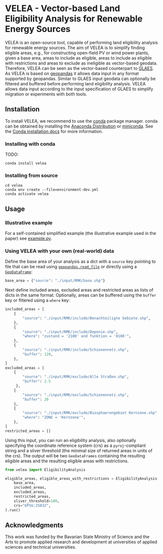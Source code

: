 # VELEA - Vector-based Land Eligibility Analysis for Renewable Energy Sources

VELEA is an open-source tool, capable of performing land eligibility analysis for renewable energy sources.
The aim of VELEA is to simplify finding eligible areas, e.g., for constructing open-field PV or wind power plants, given
a base area, areas to include as eligible, areas to include as eligible with restrictions and areas to exclude as 
ineligible as vector-based geodata.
Therefore, VELEA can be seen as the vector-based counterpart to [GLAES](https://github.com/FZJ-IEK3-VSA/glaes).
As VELEA is based on [geopandas](https://github.com/geopandas/geopandas) it allows data input in any format supported by
geopandas.
Similar to GLAES input geodata can optionally be filtered and buffered before performing land eligibility analysis.
VELEA allows data input according to the input specification of GLAES to simplify migration or experiments with both 
tools.

## Installation

To install VELEA, we recommend to use the [conda](https://docs.conda.io/en/latest/) package manager. conda can be 
obtained by installing the [Anaconda Distribution](https://www.anaconda.com/distribution/) or
[miniconda](https://docs.anaconda.com/miniconda/). See the 
[Conda installation docs](https://conda.io/docs/user-guide/install/download.html>) for more information.

### Installing with conda

TODO:

    conda install velea
    
### Installing from source

    cd velea
    conda env create --file=environment-dev.yml
    conda activate velea

## Usage
### Illustrative example
For a self-contained simplified example (the illustrative example used in the paper) see [example.py](/velea/example.py).

### Using VELEA with your own (real-world) data
Define the base area of your analysis as a dict with a `source` key pointing to file that can be read using 
[`geopandas.read_file`](https://geopandas.org/en/stable/docs/reference/api/geopandas.read_file.html) or directly using a 
[`GeoDataFrame`](https://geopandas.org/en/stable/docs/reference/api/geopandas.GeoDataFrame.html):
```python
base_area = {"source": "./input/RMK/base.shp"}
```
Next define included areas, excluded areas and restricted areas as lists of dicts in the same format. 
Optionally, areas can be buffered using the `buffer` key or filtered using a `where` key:
```python
included_areas = [
    {
        "source": "./input/RMK/include/Benachteiligte Gebiete.shp",
    },
    {
        "source": "./input/RMK/include/Deponie.shp",
        "where": "zustand = '2100' and funktion = '8100'",
    },
    {
        "source": "./input/RMK/include/Schienennetz.shp",
        "buffer": 120,
    },
]
excluded_areas = [
    {
        "source": "./input/RMK/exclude/Alle Straßen.shp", 
        "buffer": 2.5
     },
    {
        "source": "./input/RMK/exclude/Schienennetz.shp", 
        "buffer": 20
    },
    {
        "source": "./input/RMK/exclude/Biosphaerengebiet Kernzone.shp",
        "where": "ZONE = 'Kernzone'",
    },
]
restricted_areas = []
```
Using this input, you can run an eligibility analysis, also optionally specifying the coordinate reference system (crs)
as a `pyroj`-compliant string and a sliver threshold (the minimal size of returned areas in units of the crs). The 
output will be two `GeoDataFrames` containing the resulting eligible areas and the resulting eligible areas with 
restrictions.

```python
from velea import EligibilityAnalysis

eligible_areas, eligible_areas_with_restrictions = EligibilityAnalysis(
    base_area,
    included_areas,
    excluded_areas,
    restricted_areas,
    sliver_threshold=100,
    crs="EPSG:25832",
).run()
```
## Acknowledgments
This work was funded by the Bavarian State Ministry of Science and the Arts to promote applied research and development 
at universities of applied sciences and technical universities.